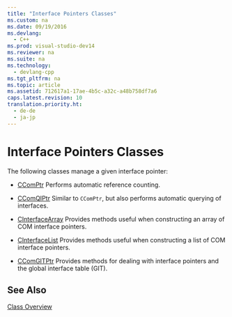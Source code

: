 ```yaml
---
title: "Interface Pointers Classes"
ms.custom: na
ms.date: 09/19/2016
ms.devlang: 
  - C++
ms.prod: visual-studio-dev14
ms.reviewer: na
ms.suite: na
ms.technology: 
  - devlang-cpp
ms.tgt_pltfrm: na
ms.topic: article
ms.assetid: 712617a1-17ae-4b5c-a32c-a48b758df7a6
caps.latest.revision: 10
translation.priority.ht: 
  - de-de
  - ja-jp
---
```

# Interface Pointers Classes
The following classes manage a given interface pointer:  
  
-   [CComPtr](../vs140/CComPtr-Class.md) Performs automatic reference counting.  
  
-   [CComQIPtr](../vs140/CComQIPtr-Class.md) Similar to `CComPtr`, but also performs automatic querying of interfaces.  
  
-   [CInterfaceArray](../vs140/CInterfaceArray-Class.md) Provides methods useful when constructing an array of COM interface pointers.  
  
-   [CInterfaceList](../vs140/CInterfaceList-Class.md) Provides methods useful when constructing a list of COM interface pointers.  
  
-   [CComGITPtr](../vs140/CComGITPtr-Class.md) Provides methods for dealing with interface pointers and the global interface table (GIT).  
  
## See Also  
 [Class Overview](../vs140/ATL-Class-Overview.md)